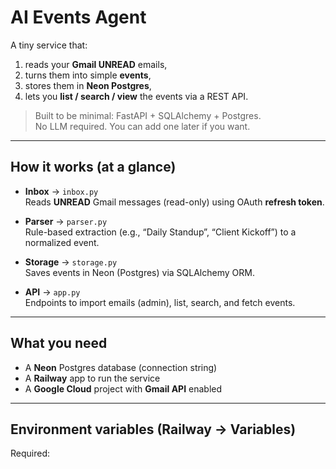 # AI Events Agent

A tiny service that:
1) reads your **Gmail UNREAD** emails,  
2) turns them into simple **events**,  
3) stores them in **Neon Postgres**,  
4) lets you **list / search / view** the events via a REST API.

> Built to be minimal: FastAPI + SQLAlchemy + Postgres.  
> No LLM required. You can add one later if you want.

---

## How it works (at a glance)

- **Inbox** → `inbox.py`  
  Reads **UNREAD** Gmail messages (read-only) using OAuth **refresh token**.

- **Parser** → `parser.py`  
  Rule-based extraction (e.g., “Daily Standup”, “Client Kickoff”) to a normalized event.

- **Storage** → `storage.py`  
  Saves events in Neon (Postgres) via SQLAlchemy ORM.

- **API** → `app.py`  
  Endpoints to import emails (admin), list, search, and fetch events.

---

## What you need

- A **Neon** Postgres database (connection string)
- A **Railway** app to run the service
- A **Google Cloud** project with **Gmail API** enabled

---

## Environment variables (Railway → Variables)

Required:
